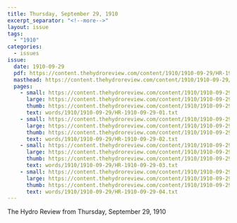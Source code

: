 ```yaml
---
title: Thursday, September 29, 1910
excerpt_separator: "<!--more-->"
layout: issue
tags:
  - "1910"
categories:
  - issues
issue:
  date: 1910-09-29
  pdf: https://content.thehydroreview.com/content/1910/1910-09-29/HR-1910-09-29.pdf
  masthead: https://content.thehydroreview.com/content/1910/1910-09-29/masthead/HR-1910-09-29.jpg
  pages:
    - small: https://content.thehydroreview.com/content/1910/1910-09-29/small/HR-1910-09-29-01.jpg
      large: https://content.thehydroreview.com/content/1910/1910-09-29/large/HR-1910-09-29-01.jpg
      thumb: https://content.thehydroreview.com/content/1910/1910-09-29/thumbnails/HR-1910-09-29-01.jpg
      text: words/1910/1910-09-29/HR-1910-09-29-01.txt
    - small: https://content.thehydroreview.com/content/1910/1910-09-29/small/HR-1910-09-29-02.jpg
      large: https://content.thehydroreview.com/content/1910/1910-09-29/large/HR-1910-09-29-02.jpg
      thumb: https://content.thehydroreview.com/content/1910/1910-09-29/thumbnails/HR-1910-09-29-02.jpg
      text: words/1910/1910-09-29/HR-1910-09-29-02.txt
    - small: https://content.thehydroreview.com/content/1910/1910-09-29/small/HR-1910-09-29-03.jpg
      large: https://content.thehydroreview.com/content/1910/1910-09-29/large/HR-1910-09-29-03.jpg
      thumb: https://content.thehydroreview.com/content/1910/1910-09-29/thumbnails/HR-1910-09-29-03.jpg
      text: words/1910/1910-09-29/HR-1910-09-29-03.txt
    - small: https://content.thehydroreview.com/content/1910/1910-09-29/small/HR-1910-09-29-04.jpg
      large: https://content.thehydroreview.com/content/1910/1910-09-29/large/HR-1910-09-29-04.jpg
      thumb: https://content.thehydroreview.com/content/1910/1910-09-29/thumbnails/HR-1910-09-29-04.jpg
      text: words/1910/1910-09-29/HR-1910-09-29-04.txt
---
```


The Hydro Review from Thursday, September 29, 1910

<!--more-->

